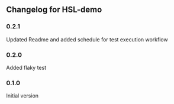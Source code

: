 ## Changelog for HSL-demo ##

### 0.2.1
Updated Readme and added schedule for test execution workflow

### 0.2.0
Added flaky test

### 0.1.0
Initial version